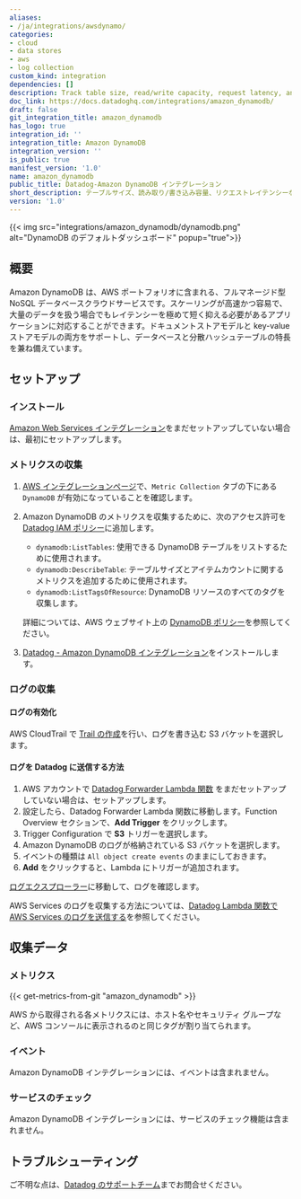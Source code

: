 ```yaml
---
aliases:
- /ja/integrations/awsdynamo/
categories:
- cloud
- data stores
- aws
- log collection
custom_kind: integration
dependencies: []
description: Track table size, read/write capacity, request latency, and more.
doc_link: https://docs.datadoghq.com/integrations/amazon_dynamodb/
draft: false
git_integration_title: amazon_dynamodb
has_logo: true
integration_id: ''
integration_title: Amazon DynamoDB
integration_version: ''
is_public: true
manifest_version: '1.0'
name: amazon_dynamodb
public_title: Datadog-Amazon DynamoDB インテグレーション
short_description: テーブルサイズ、読み取り/書き込み容量、リクエストレイテンシーなどの追跡。
version: '1.0'
---
```


<!--  SOURCED FROM https://github.com/DataDog/dogweb -->
{{< img src="integrations/amazon_dynamodb/dynamodb.png" alt="DynamoDB のデフォルトダッシュボード" popup="true">}}

## 概要

Amazon DynamoDB は、AWS ポートフォリオに含まれる、フルマネージド型 NoSQL データベースクラウドサービスです。スケーリングが高速かつ容易で、大量のデータを扱う場合でもレイテンシーを極めて短く抑える必要があるアプリケーションに対応することができます。ドキュメントストアモデルと key-value ストアモデルの両方をサポートし、データベースと分散ハッシュテーブルの特長を兼ね備えています。

## セットアップ

### インストール

[Amazon Web Services インテグレーション][1]をまだセットアップしていない場合は、最初にセットアップします。

### メトリクスの収集

1. [AWS インテグレーションページ][2]で、`Metric Collection` タブの下にある `DynamoDB` が有効になっていることを確認します。
2. Amazon DynamoDB のメトリクスを収集するために、次のアクセス許可を [Datadog IAM ポリシー][3]に追加します。

    - `dynamodb:ListTables`: 使用できる DynamoDB テーブルをリストするために使用されます。
    - `dynamodb:DescribeTable`: テーブルサイズとアイテムカウントに関するメトリクスを追加するために使用されます。
    - `dynamodb:ListTagsOfResource`: DynamoDB リソースのすべてのタグを収集します。

    詳細については、AWS ウェブサイト上の [DynamoDB ポリシー][4]を参照してください。

3. [Datadog - Amazon DynamoDB インテグレーション][5]をインストールします。

### ログの収集

#### ログの有効化

AWS CloudTrail で [Trail の作成][6]を行い、ログを書き込む S3 バケットを選択します。

#### ログを Datadog に送信する方法

1. AWS アカウントで [Datadog Forwarder Lambda 関数][7] をまだセットアップしていない場合は、セットアップします。
2. 設定したら、Datadog Forwarder Lambda 関数に移動します。Function Overview セクションで、**Add Trigger** をクリックします。
3. Trigger Configuration で **S3** トリガーを選択します。
4. Amazon DynamoDB のログが格納されている S3 バケットを選択します。
5. イベントの種類は `All object create events` のままにしておきます。
6. **Add** をクリックすると、Lambda にトリガーが追加されます。

[ログエクスプローラー][8]に移動して、ログを確認します。

AWS Services のログを収集する方法については、[Datadog Lambda 関数で AWS Services のログを送信する][9]を参照してください。

## 収集データ

### メトリクス
{{< get-metrics-from-git "amazon_dynamodb" >}}


AWS から取得される各メトリクスには、ホスト名やセキュリティ グループなど、AWS コンソールに表示されるのと同じタグが割り当てられます。

### イベント

Amazon DynamoDB インテグレーションには、イベントは含まれません。

### サービスのチェック

Amazon DynamoDB インテグレーションには、サービスのチェック機能は含まれません。

## トラブルシューティング

ご不明な点は、[Datadog のサポートチーム][11]までお問合せください。

[1]: https://docs.datadoghq.com/ja/integrations/amazon_web_services/
[2]: https://app.datadoghq.com/integrations/amazon-web-services
[3]: https://docs.datadoghq.com/ja/integrations/amazon_web_services/#installation
[4]: https://docs.aws.amazon.com/amazondynamodb/latest/developerguide/authentication-and-access-control.html
[5]: https://app.datadoghq.com/integrations/amazon-dynamodb
[6]: https://docs.aws.amazon.com/awscloudtrail/latest/userguide/cloudtrail-create-and-update-a-trail.html
[7]: https://docs.datadoghq.com/ja/logs/guide/forwarder/
[8]: https://app.datadoghq.com/logs
[9]: https://docs.datadoghq.com/ja/logs/guide/send-aws-services-logs-with-the-datadog-lambda-function/
[10]: https://github.com/DataDog/dogweb/blob/prod/integration/amazon_dynamodb/amazon_dynamodb_metadata.csv
[11]: https://docs.datadoghq.com/ja/help/